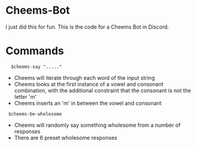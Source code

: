 # Cheems-Bot
I just did this for fun. This is the code for a Cheems Bot in Discord.

# Commands
```
  $cheems-say "....."
```
  - Cheems will iterate through each word of the input string
  - Cheems looks at the first instance of a vowel and consonant combination, with the additional constraint that the consonant is not the letter 'm'
  - Cheems inserts an 'm' in between the vowel and consonant
  
 ```
  $cheems-be-wholesome
```
  - Cheems will randomly say something wholesome from a number of responses
  - There are 6 preset wholesome responses

